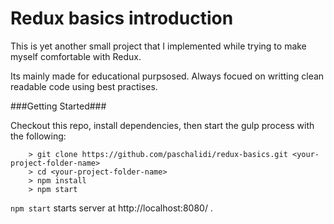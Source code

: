 # Redux basics introduction 

This is yet another small project that I implemented while trying to make 
myself comfortable with Redux.

Its mainly made for educational purpsosed.
Always focued on writting clean readable code using best practises.

###Getting Started###

Checkout this repo, install dependencies, then start the gulp process with the following:

```
	> git clone https://github.com/paschalidi/redux-basics.git <your-project-folder-name>
	> cd <your-project-folder-name>
	> npm install
	> npm start
```

`npm start` starts server at http://localhost:8080/ . 
